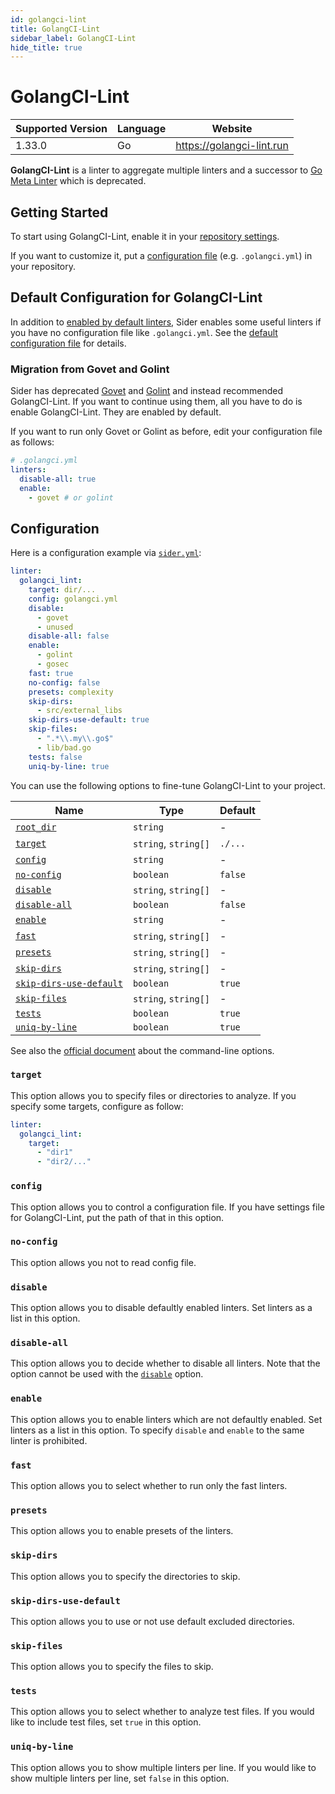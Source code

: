```yaml
---
id: golangci-lint
title: GolangCI-Lint
sidebar_label: GolangCI-Lint
hide_title: true
---
```


# GolangCI-Lint

| Supported Version | Language | Website                   |
| ----------------- | -------- | ------------------------- |
| 1.33.0            | Go       | https://golangci-lint.run |

**GolangCI-Lint** is a linter to aggregate multiple linters and a successor to [Go Meta Linter](gometalinter.md) which is deprecated.

## Getting Started

To start using GolangCI-Lint, enable it in your [repository settings](../../getting-started/repository-settings.md).

If you want to customize it, put a [configuration file](https://golangci-lint.run/usage/configuration/#config-file) (e.g. `.golangci.yml`) in your repository.

## Default Configuration for GolangCI-Lint

In addition to [enabled by default linters](https://golangci-lint.run/usage/linters/#enabled-by-default-linters), Sider enables some useful linters
if you have no configuration file like `.golangci.yml`.
See the [default configuration file](https://github.com/sider/runners/blob/master/images/golangci_lint/sider_golangci.yml) for details.

### Migration from Govet and Golint

Sider has deprecated [Govet](./govet.md) and [Golint](./golint.md) and instead recommended GolangCI-Lint.
If you want to continue using them, all you have to do is enable GolangCI-Lint. They are enabled by default.

If you want to run only Govet or Golint as before, edit your configuration file as follows:

```yaml
# .golangci.yml
linters:
  disable-all: true
  enable:
    - govet # or golint
```

## Configuration

Here is a configuration example via [`sider.yml`](../../getting-started/custom-configuration.md):

```yaml
linter:
  golangci_lint:
    target: dir/...
    config: golangci.yml
    disable:
      - govet
      - unused
    disable-all: false
    enable:
      - golint
      - gosec
    fast: true
    no-config: false
    presets: complexity
    skip-dirs:
      - src/external_libs
    skip-dirs-use-default: true
    skip-files:
      - ".*\\.my\\.go$"
      - lib/bad.go
    tests: false
    uniq-by-line: true
```

You can use the following options to fine-tune GolangCI-Lint to your project.

| Name                                                                                  | Type                 | Default |
| ------------------------------------------------------------------------------------- | -------------------- | ------- |
| [`root_dir`](../../getting-started/custom-configuration.md#linteranalyzer_idroot_dir) | `string`             | -       |
| [`target`](#target)                                                                   | `string`, `string[]` | `./...` |
| [`config`](#config)                                                                   | `string`             | -       |
| [`no-config`](#no-config)                                                             | `boolean`            | `false` |
| [`disable`](#disable)                                                                 | `string`, `string[]` | -       |
| [`disable-all`](#disable-all)                                                         | `boolean`            | `false` |
| [`enable`](#enable)                                                                   | `string`             | -       |
| [`fast`](#fast)                                                                       | `string`, `string[]` | -       |
| [`presets`](#presets)                                                                 | `string`, `string[]` | -       |
| [`skip-dirs`](#skip-dirs)                                                             | `string`, `string[]` | -       |
| [`skip-dirs-use-default`](#skip-dirs-use-default)                                     | `boolean`            | `true`  |
| [`skip-files`](#skip-files)                                                           | `string`, `string[]` | -       |
| [`tests`](#tests)                                                                     | `boolean`            | `true`  |
| [`uniq-by-line`](#uniq-by-line)                                                       | `boolean`            | `true`  |

See also the [official document](https://golangci-lint.run/usage/configuration/#command-line-options) about the command-line options.

### `target`

This option allows you to specify files or directories to analyze. If you specify some targets, configure as follow:

```Yaml
linter:
  golangci_lint:
    target:
      - "dir1"
      - "dir2/..."
```

### `config`

This option allows you to control a configuration file. If you have settings file for GolangCI-Lint, put the path of that in this option.

### `no-config`

This option allows you not to read config file.

### `disable`

This option allows you to disable defaultly enabled linters. Set linters as a list in this option.

### `disable-all`

This option allows you to decide whether to disable all linters.
Note that the option cannot be used with the [`disable`](#disable) option.

### `enable`

This option allows you to enable linters which are not defaultly enabled. Set linters as a list in this option.
To specify `disable` and `enable` to the same linter is prohibited.

### `fast`

This option allows you to select whether to run only the fast linters.

### `presets`

This option allows you to enable presets of the linters.

### `skip-dirs`

This option allows you to specify the directories to skip.

### `skip-dirs-use-default`

This option allows you to use or not use default excluded directories.

### `skip-files`

This option allows you to specify the files to skip.

### `tests`

This option allows you to select whether to analyze test files. If you would like to include test files, set `true` in this option.

### `uniq-by-line`

This option allows you to show multiple linters per line. If you would like to show multiple linters per line, set `false` in this option.
